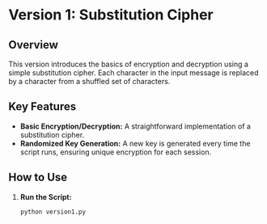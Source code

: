# Version 1: Substitution Cipher

## Overview
This version introduces the basics of encryption and decryption using a simple substitution cipher. Each character in the input message is replaced by a character from a shuffled set of characters.

## Key Features
- **Basic Encryption/Decryption:** A straightforward implementation of a substitution cipher.
- **Randomized Key Generation:** A new key is generated every time the script runs, ensuring unique encryption for each session.

## How to Use
1. **Run the Script:**
   ```bash
   python version1.py
